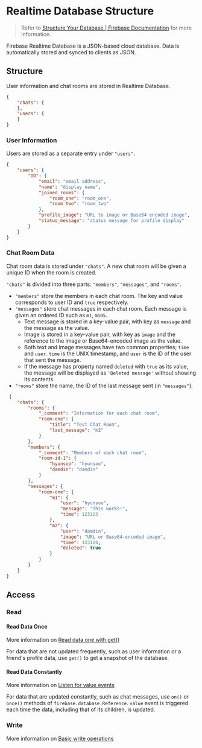 # Realtime Database Structure

> Refer to  [Structure Your Database | Firebase Documentation](https://firebase.google.com/docs/database/web/structure-data)  for more information.

Firebase Realtime Database is a JSON-based cloud database. Data is automatically stored and synced to clients as JSON.

## Structure

User information and chat rooms are stored in Realtime Database.

```json
{
    "chats": {
    },
    "users": {
    }
}
```

### User Information

Users are stored as a separate entry under `"users"`.

```json
{
    "users": {
        "ID": {
            "email": "email address",
            "name": "display name",
            "joined_rooms": {
                "room_one": "room_one",
                "room_two": "room_two"
            },
            "profile_image": "URL to image or Base64 encoded image",
            "status_message": "status message for profile display"
        }
    }
}
```

### Chat Room Data

Chat room data is stored under `"chats"`. A new chat room will be given a unique ID when the room is created.

`"chats"` is divided into three parts: `"members"`, `"messages"`, and `"rooms"`.

* `"members"` store the members in each chat room. The key and value corresponds to user ID and `true` respectively.
* `"messages"` store chat messages in each chat room. Each message is given an ordered ID such as `m1`, `m105`.
    * Text message is stored in a key-value pair, with key as `message` and the message as the value.
    * Image is stored in a key-value pair, with key as `image` and the reference to the image or Base64-encoded image as
      the value.
    * Both text and image messages have two common properties; `time` and `user`. `time` is the UNIX timestamp,
      and `user` is the ID of the user that sent the message.
    * If the message has property named `deleted` with `true` as its value, the message will be displayed
      as `'Deleted message'` without showing its contents.
* `"rooms"` store the name, the ID of the last message sent (in `"messages"`).

```json
 {
    "chats": {
        "rooms": {
            "_comment": "Information for each chat room",
            "room-one": {
                "title": "Test Chat Room",
                "last_message": "m2"
            }
        },
        "members": {
            "_comment": "Members of each chat room",
            "room-id-1": {
                "hyunsoo": "hyunsoo",
                "damdin": "damdin"
            }
        },
        "messages": {
            "room-one": {
                "m1": {
                    "user": "hyunsoo",
                    "message": "This works!",
                    "time": 123123
                },
                "m2": {
                    "user": "damdin",
                    "image": "URL or Base64-encoded image",
                    "time": 123124,
                    "deleted": true
                }
            }
        }
    }
}
```

## Access

### Read

#### Read Data Once

More information
on [Read data one with get()](https://firebase.google.com/docs/database/web/read-and-write#read_data_once_with_get)

For data that are not updated frequently, such as user information or a friend's profile data, use `get()` to get a
snapshot of the database.

#### Read Data Constantly

More information
on [Listen for value events](https://firebase.google.com/docs/database/web/read-and-write#web_value_events)

For data that are updated constantly, such as chat messages, use `on()` or `once()` methods
of `firebase.database.Reference`.
`value` event is triggered each time the data, including that of its children, is updated.

### Write

More information on [Basic write operations](https://firebase.google.com/docs/database/web/read-and-write#basic_write)
